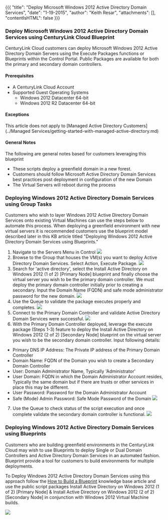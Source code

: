 {{{
  "title": "Deploy Microsoft Windows 2012 Active Directory Domain Services",
  "date": "1-19-2015",
  "author": "Keith Resar",
  "attachments": [],
  "contentIsHTML": false
}}}

### Deploy Microsoft Windows 2012 Active Directory Domain Services using CenturyLink Cloud Blueprint

CenturyLink Cloud customers can deploy Microsoft Windows 2012 Active Directory Domain Servers using the Execute Packages functions or Blueprints within the Control Portal.  Public Packages are available for both the primary and secondary domain controllers.

#### Prerequisites

* A CenturyLink Cloud Account
* Supported Guest Operating Systems
  * Windows 2012 Datacenter 64-bit
  * Windows 2012 R2 Datacenter 64-bit

#### Exceptions

This article does not apply to [Managed Active Directory Customers](../Managed Services/getting-started-with-managed-active-directory.md)

#### General Notes
The following are general notes based for customers leveraging this blueprint

* These scripts deploy a greenfield domain in a new forest.  
* Customers should follow Microsoft Active Directory Domain Services best practices post deployment in configuration of the new Domain
* The Virtual Servers will reboot during the process

### Deploying Windows 2012 Active Directory Domain Services using Group Tasks

Customers who wish to layer Windows 2012 Active Directory Domain Services onto existing Virtual Machines can use the steps below to automate this process.  When deploying a greenfield environment with new virtual servers it is recommended customers use the blueprint model described later in this KB article titled "Deploying Windows 2012 Active Directory Domain Services using Blueprints."

1. Navigate to the Servers Menu in Control
![](../images/deploy-active-directory-1.png)
2. Browse to the Group that houses the VM(s) you want to deploy Active Directory Domain Services.  Select Action, Execute Package.
![](../images/deploy-active-directory-2.png)
3. Search for 'active directory', select the Install Active Directory on Windows 2012 (1 of 2) [Primary Node] blueprint and finally choose the virtual server you wish to be the primary domain controller.  We must deploy the primary domain controller initially prior to creating a secondary.  Input the Domain Name (FQDN) and safe mode administrator password for the new domain.
![](../images/deploy-active-directory-3.png)
4. Use the Queue to validate the package executes properly and completes.
![](../images/deploy-active-directory-4.png)
5. Connect to the Primary Domain Controller and validate Active Directory Domain Services were successful.
![](../images/deploy-active-directory-5.png)
6. With the Primary Domain Controller deployed, leverage the execute package (Steps 1-3) feature to deploy the Install Active Directory on Windows 2012 (2 of 2) [Secondary Node] blueprint on the virtual server you wish to be the secondary domain controller.  Input following details:
  * Primary DNS IP Address:  The Private IP address of the Primary Domain Controller
  * Domain Name:  FQDN of the Domain you wish to create a Secondary Domain Controller
  * User:  Domain Administrator Name, Typically 'Administrator'
  * User Domain:  FQDN in which the Domain Administrator Account resides, Typically the same domain but if there are trusts or other services in place this may be different.  
  * User Password:  Password for the Domain Administrator Account
  * Safe (Mode) Admin Password:  Safe Mode Password of the Domain
![](../images/deploy-active-directory-6.png)
7. Use the Queue to check status of the script execution and once complete validate the secondary domain controller is functional.
![](../images/deploy-active-directory-7.png)

### Deploying Windows 2012 Active Directory Domain Services using Blueprints

Customers who are building greenfield environments in the CenturyLink Cloud may wish to use Blueprints to deploy Single or Dual Domain Controllers and Active Directory Domain Services in an automated fashion. Blueprint provide a tool for customers to build environments for multiple deployments.  

To Deploy Windows 2012 Active Directory Domain Services using this approach follow the [How to Build a Blueprint](how-to-build-a-blueprint.md) knowledge base article and use the public script packages Install Active Directory on Windows 2012 (1 of 2) [Primary Node] & Install Active Directory on Windows 2012 (2 of 2) [Secondary Node] in conjunction with Windows 2012 Virtual Machine builds.

![](../images/deploy-active-directory-8.png)
